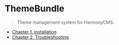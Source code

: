 # ThemeBundle

> Theme management system for HarmonyCMS.

* [Chapter 1. Installation](installation.md)
* [Chapter 2. Troubleshooting](troubleshooting.md)

